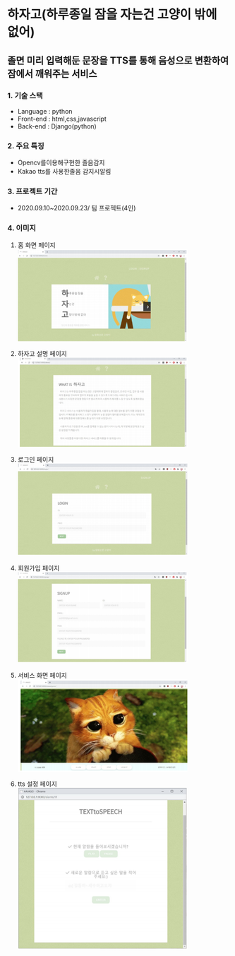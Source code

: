 # 하자고(하루종일 잠을 자는건 고양이 밖에 없어)

## 졸면 미리 입력해둔 문장을 TTS를 통해 음성으로 변환하여 잠에서 깨워주는 서비스

### 1. 기술 스택
+ Language : python
+ Front-end : html,css,javascript
+ Back-end : Django(python)

### 2. 주요 특징
+ Opencv를이용해구현한 졸음감지
+ Kakao tts를 사용한졸음 감지시알림

### 3. 프로젝트 기간 
+ 2020.09.10~2020.09.23/ 팀 프로젝트(4인)

### 4. 이미지
1. 홈 화면 페이지    
<img src="/hajago/하자고1.png" width="80%" height="50%" title="하자고 홈페이지 이미지" alt="홈화면"></img>
      
2. 하자고 설명 페이지    
<img src="/hajago/하자고2.png" width="80%" height="50%" title="하자고 홈페이지 이미지" alt="설명 화면"></img>
        
3. 로그인 페이지    
<img src="/hajago/하자고3.png" width="80%" height="50%" title="하자고 홈페이지 이미지" alt="로그인 화면"></img>
           
4. 회원가입 페이지    
<img src="/hajago/하자고4.png" width="80%" height="50%" title="하자고 홈페이지 이미지" alt="회원가입 화면"></img>
              
5. 서비스 화면 페이지    
<img src="/hajago/하자고5.png" width="80%" height="50%" title="하자고 홈페이지 이미지" alt="서비스 화면"></img>
                 
6. tts 설정 페이지   
<img src="/hajago/하자고6.png" width="80%" height="25%" title="하자고 홈페이지 이미지" alt="tts 설정 화면"></img>
